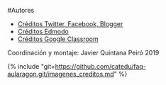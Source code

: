 #Autores

* [Créditos Twitter, Facebook, Blogger](https://catedu.github.io/soportes-informaticos-profesorado/creditos.html) 
* [Créditos Edmodo](https://catedu.github.io/curso_de_edmodo/creditos.html)
* [Créditos Google Classroom](https://catedu.github.io/google-classroom-2018/creditos.html)

Coordinación y montaje: Javier Quintana Peiró 2019

{% include "git+https://github.com/catedu/faq-aularagon.git/imagenes_creditos.md" %}
